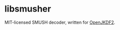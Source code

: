 # libsmusher

MIT-licensed SMUSH decoder, written for [OpenJKDF2](https://github.com/shinyquagsire23/OpenJKDF2/).